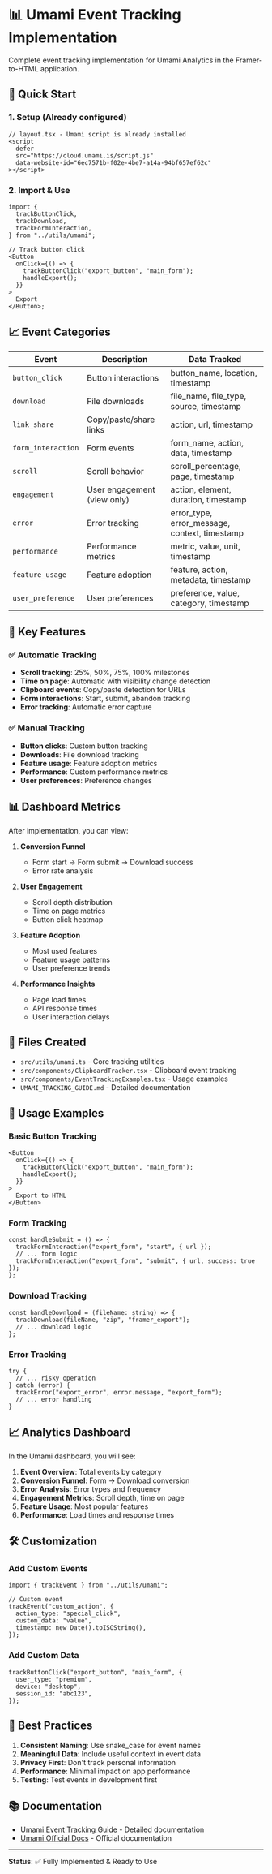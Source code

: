 # 📊 Umami Event Tracking Implementation

Complete event tracking implementation for Umami Analytics in the Framer-to-HTML application.

## 🚀 Quick Start

### 1. Setup (Already configured)

```tsx
// layout.tsx - Umami script is already installed
<script
  defer
  src="https://cloud.umami.is/script.js"
  data-website-id="6ec7571b-f02e-4be7-a14a-94bf657ef62c"
></script>
```

### 2. Import & Use

```tsx
import {
  trackButtonClick,
  trackDownload,
  trackFormInteraction,
} from "../utils/umami";

// Track button click
<Button
  onClick={() => {
    trackButtonClick("export_button", "main_form");
    handleExport();
  }}
>
  Export
</Button>;
```

## 📈 Event Categories

| Event              | Description                 | Data Tracked                                  |
| ------------------ | --------------------------- | --------------------------------------------- |
| `button_click`     | Button interactions         | button_name, location, timestamp              |
| `download`         | File downloads              | file_name, file_type, source, timestamp       |
| `link_share`       | Copy/paste/share links      | action, url, timestamp                        |
| `form_interaction` | Form events                 | form_name, action, data, timestamp            |
| `scroll`           | Scroll behavior             | scroll_percentage, page, timestamp            |
| `engagement`       | User engagement (view only) | action, element, duration, timestamp          |
| `error`            | Error tracking              | error_type, error_message, context, timestamp |
| `performance`      | Performance metrics         | metric, value, unit, timestamp                |
| `feature_usage`    | Feature adoption            | feature, action, metadata, timestamp          |
| `user_preference`  | User preferences            | preference, value, category, timestamp        |

## 🎯 Key Features

### ✅ Automatic Tracking

- **Scroll tracking**: 25%, 50%, 75%, 100% milestones
- **Time on page**: Automatic with visibility change detection
- **Clipboard events**: Copy/paste detection for URLs
- **Form interactions**: Start, submit, abandon tracking
- **Error tracking**: Automatic error capture

### ✅ Manual Tracking

- **Button clicks**: Custom button tracking
- **Downloads**: File download tracking
- **Feature usage**: Feature adoption metrics
- **Performance**: Custom performance metrics
- **User preferences**: Preference changes

## 📊 Dashboard Metrics

After implementation, you can view:

1. **Conversion Funnel**

   - Form start → Form submit → Download success
   - Error rate analysis

2. **User Engagement**

   - Scroll depth distribution
   - Time on page metrics
   - Button click heatmap

3. **Feature Adoption**

   - Most used features
   - Feature usage patterns
   - User preference trends

4. **Performance Insights**
   - Page load times
   - API response times
   - User interaction delays

## 🔧 Files Created

- `src/utils/umami.ts` - Core tracking utilities
- `src/components/ClipboardTracker.tsx` - Clipboard event tracking
- `src/components/EventTrackingExamples.tsx` - Usage examples
- `UMAMI_TRACKING_GUIDE.md` - Detailed documentation

## 🎨 Usage Examples

### Basic Button Tracking

```tsx
<Button
  onClick={() => {
    trackButtonClick("export_button", "main_form");
    handleExport();
  }}
>
  Export to HTML
</Button>
```

### Form Tracking

```tsx
const handleSubmit = () => {
  trackFormInteraction("export_form", "start", { url });
  // ... form logic
  trackFormInteraction("export_form", "submit", { url, success: true });
};
```

### Download Tracking

```tsx
const handleDownload = (fileName: string) => {
  trackDownload(fileName, "zip", "framer_export");
  // ... download logic
};
```

### Error Tracking

```tsx
try {
  // ... risky operation
} catch (error) {
  trackError("export_error", error.message, "export_form");
  // ... error handling
}
```

## 📈 Analytics Dashboard

In the Umami dashboard, you will see:

1. **Event Overview**: Total events by category
2. **Conversion Funnel**: Form → Download conversion
3. **Error Analysis**: Error types and frequency
4. **Engagement Metrics**: Scroll depth, time on page
5. **Feature Usage**: Most popular features
6. **Performance**: Load times and response times

## 🛠️ Customization

### Add Custom Events

```tsx
import { trackEvent } from "../utils/umami";

// Custom event
trackEvent("custom_action", {
  action_type: "special_click",
  custom_data: "value",
  timestamp: new Date().toISOString(),
});
```

### Add Custom Data

```tsx
trackButtonClick("export_button", "main_form", {
  user_type: "premium",
  device: "desktop",
  session_id: "abc123",
});
```

## 🎯 Best Practices

1. **Consistent Naming**: Use snake_case for event names
2. **Meaningful Data**: Include useful context in event data
3. **Privacy First**: Don't track personal information
4. **Performance**: Minimal impact on app performance
5. **Testing**: Test events in development first

## 📚 Documentation

- [Umami Event Tracking Guide](UMAMI_TRACKING_GUIDE.md) - Detailed documentation
- [Umami Official Docs](https://umami.is/docs/track-events) - Official documentation

---

**Status**: ✅ Fully Implemented & Ready to Use
